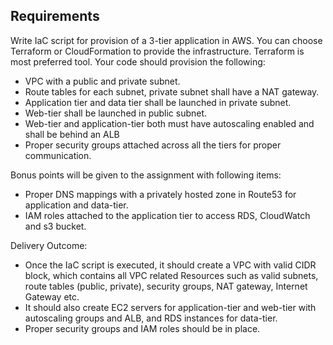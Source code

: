 Requirements
---

Write IaC script for provision of a 3-tier application in AWS. You can choose Terraform or CloudFormation to provide
the infrastructure. Terraform is most preferred tool. Your code should provision the following:

- VPC with a public and private subnet.
- Route tables for each subnet, private subnet shall have a NAT gateway.
- Application tier and data tier shall be launched in private subnet.
- Web-tier shall be launched in public subnet.
- Web-tier and application-tier both must have autoscaling enabled and shall be behind an ALB
- Proper security groups attached across all the tiers for proper communication.

Bonus points will be given to the assignment with following items:

- Proper DNS mappings with a privately hosted zone in Route53 for application and data-tier.
- IAM roles attached to the application tier to access RDS, CloudWatch and s3 bucket.

Delivery Outcome:

- Once the IaC script is executed, it should create a VPC with valid CIDR block, which contains all VPC related
  Resources such as valid subnets, route tables (public, private), security groups, NAT gateway, Internet Gateway etc.
- It should also create EC2 servers for application-tier and web-tier with autoscaling groups and ALB, and RDS instances
  for data-tier.
- Proper security groups and IAM roles should be in place.
 
